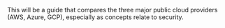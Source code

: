 This will be a guide that compares the three major public cloud providers (AWS, Azure, GCP), especially as concepts relate to
security.
